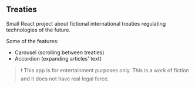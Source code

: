 ## Treaties

Small React project about fictional international treaties regulating technologies of the future.

Some of the features:
 - Carousel (scrolling between treaties)
 - Accordion (expanding articles' text)

>❗ This app is for entertainment purposes only. This is a work of fiction and it does not have real legal force.